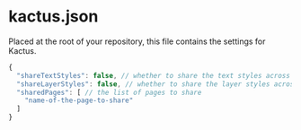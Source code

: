 # kactus.json

Placed at the root of your repository, this file contains the settings for Kactus.

```js
{
  "shareTextStyles": false, // whether to share the text styles across all your sketch files
  "shareLayerStyles": false, // whether to share the layer styles across all your sketch files
  "sharedPages": [ // the list of pages to share
    "name-of-the-page-to-share"
  ]
}
```
